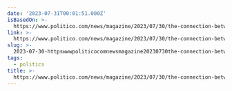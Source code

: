 ```yaml
---
date: '2023-07-31T00:01:51.000Z'
isBasedOn: >-
  https://www.politico.com/news/magazine/2023/07/30/the-connection-between-political-lies-and-conspiracy-theories-00108378
link: >-
  https://www.politico.com/news/magazine/2023/07/30/the-connection-between-political-lies-and-conspiracy-theories-00108378
slug: >-
  2023-07-30-httpswwwpoliticocomnewsmagazine20230730the-connection-between-political-lies-and-conspiracy-theories-00108378
tags:
  - politics
title: >-
  https://www.politico.com/news/magazine/2023/07/30/the-connection-between-political-lies-and-conspiracy-theories-00108378
---
```


